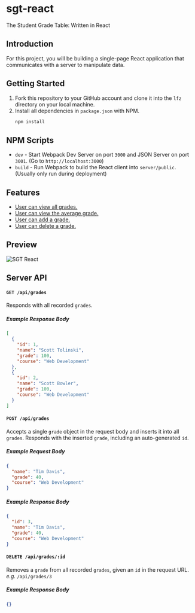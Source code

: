 # sgt-react

The Student Grade Table: Written in React

## Introduction

For this project, you will be building a single-page React application that communicates with a server to manipulate data.

## Getting Started

1. Fork this repository to your GitHub account and clone it into the `lfz` directory on your local machine.
1. Install all dependencies in `package.json` with NPM.
    ```bash
    npm install
    ```

## NPM Scripts

- `dev` - Start Webpack Dev Server on port `3000` and JSON Server on port `3001`. (Go to `http://localhost:3000`)
- `build` - Run Webpack to build the React client into `server/public`. (Usually only run during deployment)

## Features

- [User can view all grades.](features/user-can-view-all-grades.md)
- [User can view the average grade.](features/user-can-view-the-average-grade.md)
- [User can add a grade.](features/user-can-add-a-grade.md)
- [User can delete a grade.](features/user-can-delete-a-grade.md)

## Preview

![SGT React](sgt-react.gif)

## Server API

#### `GET /api/grades`

Responds with all recorded `grades`.

##### Example Response Body

```json
[
  {
    "id": 1,
    "name": "Scott Tolinski",
    "grade": 100,
    "course": "Web Development"
  },
  {
    "id": 2,
    "name": "Scott Bowler",
    "grade": 100,
    "course": "Web Development"
  }
]
```

#### `POST /api/grades`

Accepts a single `grade` object in the request body and inserts it into all `grades`. Responds with the inserted `grade`, including an auto-generated `id`.

##### Example Request Body

```json
{
  "name": "Tim Davis",
  "grade": 40,
  "course": "Web Development"
}
```

##### Example Response Body

```json
{
  "id": 3,
  "name": "Tim Davis",
  "grade": 40,
  "course": "Web Development"
}
```

#### `DELETE /api/grades/:id`

Removes a `grade` from all recorded `grades`, given an `id` in the request URL. _e.g._ `/api/grades/3`

##### Example Response Body

```json
{}
```
